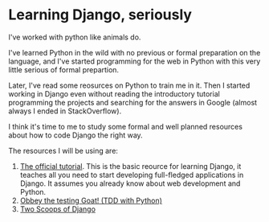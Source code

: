 # Learning Django, seriously

I've worked with python like animals do.

I've learned Python in the wild with no previous or formal preparation on the language, 
and I've started programming for the web in Python with this very little serious of formal prepartion.

Later, I've read some reosurces on Python to train me in it. Then I started working in Django even
without reading the introductory tutorial programming the projects and searching for the answers 
in Google (almost always I ended in StackOverflow).

I think it's time to me to study some formal and well planned resources about how to code Django the right way.

The resources I will be using are:

1. [The official tutorial](https://docs.djangoproject.com/en/2.0/intro/tutorial01/). This is the basic reource for learning Django, 
it teaches all you need to start developing full-fledged applications in Django. It assumes you already know about web development and Python.
2. [Obbey the testing Goat! (TDD with Python)](https://www.obeythetestinggoat.com/pages/book.html#toc)
3. [Two Scoops of Django](https://www.twoscoopspress.com/products/two-scoops-of-django-1-11)
